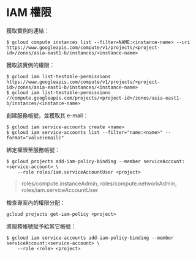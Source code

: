 # IAM 權限

獲取實例的連結：

```
$ gcloud compute instances list --filter=NAME:<instance-name> --uri
https://www.googleapis.com/compute/v1/projects/<project-id>/zones/asia-east1-b/instances/<instance-name>
```


獲取該實例的權限：

```
$ gcloud iam list-testable-permissions https://www.googleapis.com/compute/v1/projects/<project-id>/zones/asia-east1-b/instances/<instance-name>
$ gcloud iam list-testable-permissions //compute.googleapis.com/projects/<project-id>/zones/asia-east1-b/instances/<instance-name>
```

創建服務帳號，並獲取其 e-mail：

```
$ gcloud iam service-accounts create <name>
$ gcloud iam service-accounts list --filter="name:<name>" --format="value(email)"
```

綁定權限至服務帳號：

```
$ gcloud projects add-iam-policy-binding --member serviceAccount:<service-account> \
    --role roles/iam.serviceAccountUser <project>
```

> roles/compute.instanceAdmin, roles/compute.networkAdmin, roles/iam.serviceAccountUser

檢查專案內的權限分配：

```
gcloud projects get-iam-policy <project>
```

將服務帳號賦予給其它帳號：

```
$ gcloud iam service-accounts add-iam-policy-binding --member serviceAccount:<service-account> \
    --role <role> <project>
```